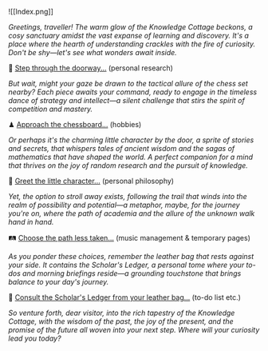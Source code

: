![[Index.png]]

*Greetings, traveller! The warm glow of the Knowledge Cottage beckons, a cosy sanctuary amidst the vast expanse of learning and discovery. It's a place where the hearth of understanding crackles with the fire of curiosity. Don't be shy—let's see what wonders await inside.*

📖 [Step through the doorway...](Welcome%20to%20the%20Knowledge%20Cottage) (personal research)

*But wait, might your gaze be drawn to the tactical allure of the chess set nearby? Each piece awaits your command, ready to engage in the timeless dance of strategy and intellect—a silent challenge that stirs the spirit of competition and mastery.*

♟ [Approach the chessboard...](Chess%20Garden%20by%20the%20Cottage) (hobbies)

*Or perhaps it's the charming little character by the door, a sprite of stories and secrets, that whispers tales of ancient wisdom and the sagas of mathematics that have shaped the world. A perfect companion for a mind that thrives on the joy of random research and the pursuit of knowledge.*

👤 [Greet the little character...](Guardian%20of%20the%20Lore) (personal philosophy)

*Yet, the option to stroll away exists, following the trail that winds into the realm of possibility and potential—a metaphor, maybe, for the journey you're on, where the path of academia and the allure of the unknown walk hand in hand.*

🛤 [Choose the path less taken...](The%20Trail%20of%20Whispers) (music management & temporary pages)

*As you ponder these choices, remember the leather bag that rests against your side. It contains the Scholar's Ledger, a personal tome where your to-dos and morning briefings reside—a grounding touchstone that brings balance to your day's journey.*

📔 [Consult the Scholar's Ledger from your leather bag...](The%20Scholar's%20Ledger.md) (to-do list etc.)

*So venture forth, dear visitor, into the rich tapestry of the Knowledge Cottage, with the wisdom of the past, the joy of the present, and the promise of the future all woven into your next step. Where will your curiosity lead you today?*